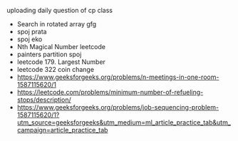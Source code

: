 uploading daily question of cp class
- Search in rotated array gfg
- spoj prata
- spoj eko
- Nth Magical Number leetcode
- painters partition spoj
- leetcode 179. Largest Number
- leetcode 322 coin change
- https://www.geeksforgeeks.org/problems/n-meetings-in-one-room-1587115620/1
- https://leetcode.com/problems/minimum-number-of-refueling-stops/description/
- https://www.geeksforgeeks.org/problems/job-sequencing-problem-1587115620/1?utm_source=geeksforgeeks&utm_medium=ml_article_practice_tab&utm_campaign=article_practice_tab